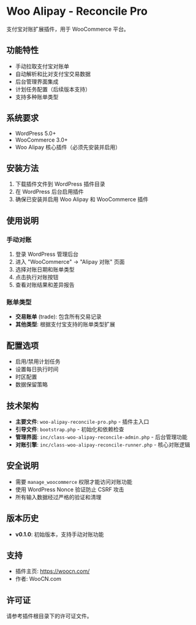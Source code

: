 # Woo Alipay - Reconcile Pro

支付宝对账扩展插件，用于 WooCommerce 平台。

## 功能特性

- 手动拉取支付宝对账单
- 自动解析和比对支付宝交易数据
- 后台管理界面集成
- 计划任务配置（后续版本支持）
- 支持多种账单类型

## 系统要求

- WordPress 5.0+
- WooCommerce 3.0+
- Woo Alipay 核心插件（必须先安装并启用）

## 安装方法

1. 下载插件文件到 WordPress 插件目录
2. 在 WordPress 后台启用插件
3. 确保已安装并启用 Woo Alipay 和 WooCommerce 插件

## 使用说明

### 手动对账

1. 登录 WordPress 管理后台
2. 进入 "WooCommerce" → "Alipay 对账" 页面
3. 选择对账日期和账单类型
4. 点击执行对账按钮
5. 查看对账结果和差异报告

### 账单类型

- **交易账单** (trade): 包含所有交易记录
- **其他类型**: 根据支付宝支持的账单类型扩展

## 配置选项

- 启用/禁用计划任务
- 设置每日执行时间
- 时区配置
- 数据保留策略

## 技术架构

- **主要文件**: `woo-alipay-reconcile-pro.php` - 插件主入口
- **引导文件**: `bootstrap.php` - 初始化和依赖检查
- **管理界面**: `inc/class-woo-alipay-reconcile-admin.php` - 后台管理功能
- **对账引擎**: `inc/class-woo-alipay-reconcile-runner.php` - 核心对账逻辑

## 安全说明

- 需要 `manage_woocommerce` 权限才能访问对账功能
- 使用 WordPress Nonce 验证防止 CSRF 攻击
- 所有输入数据经过严格的验证和清理

## 版本历史

- **v0.1.0**: 初始版本，支持手动对账功能

## 支持

- 插件主页: https://woocn.com/
- 作者: WooCN.com

## 许可证

请参考插件根目录下的许可证文件。